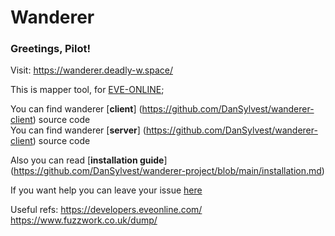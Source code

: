 # Wanderer  

### Greetings, Pilot!  

Visit: https://wanderer.deadly-w.space/  

This is mapper tool, for [EVE-ONLINE](https://github.com/DanSylvest/wanderer-project/blob/main/installation.md);  

You can find wanderer  [__client__] (https://github.com/DanSylvest/wanderer-client) source code  
You can find wanderer  [__server__] (https://github.com/DanSylvest/wanderer-client) source code  

Also you can read [__installation guide__] (https://github.com/DanSylvest/wanderer-project/blob/main/installation.md)  

If you want help you can leave your issue [here](https://github.com/DanSylvest/wanderer-project/issues)  

Useful refs:
<https://developers.eveonline.com/>  
<https://www.fuzzwork.co.uk/dump/>  
